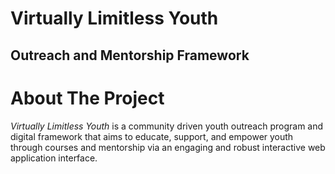 Virtually Limitless Youth
=========================

Outreach and Mentorship Framework
---------------------------------


# About The Project

*Virtually Limitless Youth* is a community driven youth outreach program and digital framework that aims to educate, support, and empower youth through courses and mentorship via an engaging and robust interactive web application interface.

